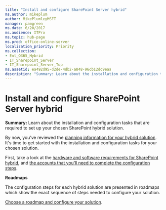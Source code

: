 ```yaml
---
title: "Install and configure SharePoint Server hybrid"
ms.author: mikeplum
author: MikePlumleyMSFT
manager: pamgreen
ms.date: 6/20/2017
ms.audience: ITPro
ms.topic: hub-page
ms.prod: office-online-server
localization_priority: Priority
ms.collection:
- Ent_O365_Hybrid
- IT_Sharepoint_Server
- IT_Sharepoint_Server_Top
ms.assetid: ea492d95-d2de-4db2-a848-96cb12dc9eaa
description: "Summary: Learn about the installation and configuration tasks that are required to set up your chosen SharePoint hybrid solution."
---
```


# Install and configure SharePoint Server hybrid

 **Summary:** Learn about the installation and configuration tasks that are required to set up your chosen SharePoint hybrid solution. 
  
By now, you've reviewed the [planning information for your hybrid solution](plan-sharepoint-server-hybrid.md). It's time to get started with the installation and configuration tasks for your chosen solution.
  
First, take a look at the [hardware and software requirements for SharePoint hybrid](hardware-and-software-requirements-for-sharepoint-hybrid.md), and [the accounts that you'll need to complete the configuration steps](accounts-needed-for-hybrid-configuration-and-testing.md).
  
 **Roadmaps**
  
The configuration steps for each hybrid solution are presented in roadmaps which show the exact sequence of steps needed to configure your solution.
  
[Choose a roadmap and configure your solution](configuration-roadmaps.md).
  

